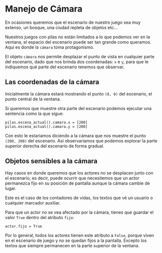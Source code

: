 # Manejo de Cámara

En ocasiones queremos que el escenario de
nuestro juego sea muy extenso, un bosque, una
ciudad repleta de objetos etc...

Nuestros juegos con pilas no están limitados
a lo que podemos ver en la ventana, el espacio
del escenario puede ser tan grande como queramos. Aquí
es donde la ``cámara`` toma protagonismo.


El objeto ``cámara`` nos permite desplazar el punto
de vista en cualquier parte del escenario, dado que nos
brinda dos coordenadas: ``x`` e ``y``, para que le
indiquemos qué parte del escenario tenemos que observar.


## Las coordenadas de la cámara

Inicialmente la cámara estará mostrando el punto ``(0, 0)``
del escenario, el punto central de la ventana.

Si queremos que muestre otra parte del escenario
podemos ejecutar una sentencia como la que sigue:


    pilas.escena_actual().camara.x = [200]
    pilas.escena_actual().camara.y = [200]


Con esto le estaríamos diciendo a la cámara que nos
muestre el punto ``(200, 200)`` del escenario. Así
observaríamos que podemos explorar la parte superior
derecha del escenario de forma gradual.



## Objetos sensibles a la cámara

Hay casos en donde queremos que los actores no
se desplacen junto con el escenario, es decir,
puede ocurrir que necesitemos que un actor permanezca
fijo en su posición de pantalla aunque la cámara cambie
de lugar.

Este es el caso de los contadores de vidas, los textos
que vé un usuario o cualquier marcador auxiliar.

Para que un actor no se vea afectado por la cámara, tienes
que guardar el valor ``True`` dentro del atributo ``fijo``:

    actor.fijo = True

Por lo general, todos los actores tienen este atributo a ``False``, porque
viven en el escenario de juego y no se quedan fijos a la pantalla. Excepto
los textos que siempre permanecen en la parte superior de la ventana.
